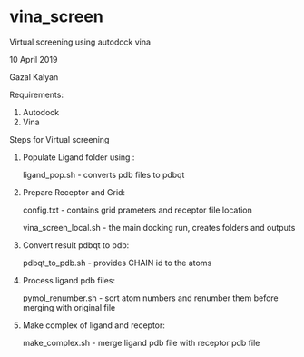 # vina_screen
Virtual screening using autodock vina

10 April 2019

Gazal Kalyan 

Requirements:
1) Autodock
2) Vina

Steps for Virtual screening
1) Populate Ligand folder using :

	ligand_pop.sh - converts pdb files to pdbqt
2) Prepare Receptor and Grid:

	config.txt - contains grid prameters and receptor file location
	
	vina_screen_local.sh - the main docking run, creates folders and outputs 
3) Convert result pdbqt to pdb:

	pdbqt_to_pdb.sh - provides CHAIN id to the atoms
4) Process ligand pdb files:  

	pymol_renumber.sh - sort atom numbers and renumber them before merging with original file
5) Make complex of ligand and receptor:

	make_complex.sh - merge ligand pdb file with receptor pdb file 
	
